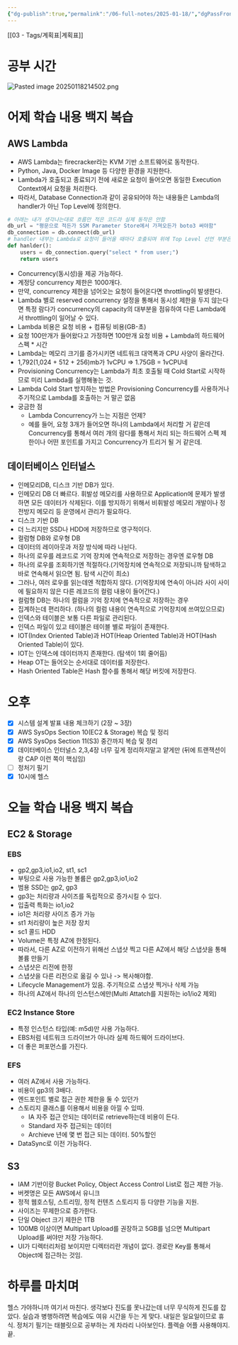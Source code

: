 ```yaml
---
{"dg-publish":true,"permalink":"/06-full-notes/2025-01-18/","dgPassFrontmatter":true}
---
```


[[03 - Tags/계획표\|계획표]]
# 공부 시간
![Pasted image 20250118214502.png](/img/user/image/Pasted%20image%2020250118214502.png)
# 어제 학습 내용 백지 복습
## AWS Lambda
- AWS Lambda는 firecracker라는 KVM 기반 소프트웨어로 동작한다.
- Python, Java, Docker Image 등 다양한 환경을 지원한다.
- Lambda가 호출되고 종료되기 전에 새로운 요청이 들어오면 동일한 Execution Context에서  요청을 처리한다.
- 따라서, Database Connection과 같이 공유되어야 하는 내용들은 Lambda의 handler가 아닌 Top Level에 정의한다.
``` python
# 아래는 내가 생각나는대로 흐름만 적은 코드라 실제 동작은 안함
db_url = "평문으로 적든가 SSM Parameter Store에서 가져오든가 boto3 써야함"
db_connection = db.connect(db_url)
# handler 내부는 Lambda로 요청이 들어올 때마다 호출되며 위에 Top Level 선언 부분은 Exeuction Context를 공유한다.
def hanlder():
	users = db_connection.query("select * from user;")
	return users
```
- Concurrency(동시성)을 제공 가능하다.
- 계정당 concurrency 제한은 1000개다.
- 만약, concurrency 제한을 넘어오는 요청이 들어온다면 throttling이 발생한다.
- Lambda 별로 reserved concurrency 설정을 통해서 동시성 제한을 두지 않는다면 특정 람다가 concurrency의 capacity의 대부분을 점유하여 다른 Lambda에서 throttling이 일어날 수 있다.
- Lambda 비용은 요청 비용 + 컴퓨팅 비용(GB-초)
- 요청 100만개가 들어왔다고 가정하면 100만개 요청 비용 + Lambda의 하드웨어 스펙 * 시간
- Lambda는 메모리 크기를 증가시키면 네트워크 대역폭과 CPU 사양이 올라간다. 
- 1,792(1,024 + 512 + 256)mb가 1vCPU => 1.75GB = 1vCPU네
- Provisioning Concurrency는 Lambda가 최초 호출될 때 Cold Start로 시작하므로 미리 Lambda를 실행해놓는 것.
- Lambda Cold Start 방지하는 방법은 Provisioning Concurrency를 사용하거나 주기적으로 Lambda를 호출하는 거 말곤 없음
- 궁금한 점
	- Lambda Concurrency가 느는 지점은 언제?
	- 예를 들어, 요청 3개가 들어오면 하나의 Lambda에서 처리할 거 같은데 Concurrency를 통해서 여러 개의 람다를 통해서 처리 되는 하드웨어 스펙 제한이나 어떤 포인트를 가지고 Concurrency가 트리거 될 거 같은데.
## 데이터베이스 인터널스
- 인메모리DB, 디스크 기반 DB가 있다.
- 인메모리 DB 더 빠르다. 휘발성 메모리를 사용하므로 Application에 문제가 발생하면 모든 데이터가 삭제된다. 이를 방지하기 위해서 비휘발성 메모리 개발이나 정전방지 메모리 등 운영에서 관리가 필요하다.
- 디스크 기반 DB
- 더 느리지만 SSD나 HDD에 저장하므로 영구적이다.
- 컬럼형 DB와 로우형 DB
- 데이터의 레이아웃과 저장 방식에 따라 나뉜다.
- 하나의 로우를 레코드로 기억 장치에 연속적으로 저장하는 경우엔 로우형 DB
- 하나의 로우를 조회하기엔 적절하다.(기억장치에 연속적으로 저장되니까 탐색하고 바로 연속해서 읽으면 됨. 탐색 시간이 최소)
- 그러나, 여러 로우를 읽는데엔 적합하지 않다. (기억장치에 연속이 아니라 사이 사이에 필요하지 않은 다른 레코드의 컬럼 내용이 들어간다.)
- 컬럼형 DB는 하나의 컬럼을 기억 장치에 연속적으로 저장하는 경우
- 집계하는데 편리하다. (하나의 컬럼 내용이 연속적으로 기억장치에 쓰여있으므로)
- 인덱스와 테이블은 보통 다른 파일로 관리된다.
- 인덱스 파일이 있고 테이블은 테이블 별로 파일이 존재한다.
- IOT(Index Oriented Table)과 HOT(Heap Oriented Table)과 HOT(Hash Oriented Table)이 있다.
- IOT는 인덱스에 데이터까지 존재한다. (탐색이 1회 줄어듬)
- Heap OT는 들어오는 순서대로 데이터를 저장한다.
- Hash Oriented Table은 Hash 함수를 통해서 해당 버킷에 저장한다.
# 오후
- [x] 시스템 설계 발표 내용 체크하기 (2장 ~ 3장)
- [x] AWS SysOps Section 10(EC2 & Storage) 복습 및 정리
- [x] AWS SysOps Section 11(S3) 중간까지 복습 및 정리
- [x] 데이터베이스 인터널스 2,3,4장 너무 깊게 정리하지말고 얕게만 (뒤에 트랜잭션이랑 CAP 이런 쪽이 핵심임)
- [ ] 정처기 필기
- [x] 10시에 헬스
# 오늘 학습 내용 백지 복습
## EC2 & Storage
### EBS
- gp2,gp3,io1,io2, st1, sc1
- 부팅으로 사용 가능한 볼륨은 gp2,gp3,io1,io2
- 범용 SSD는 gp2, gp3
- gp3는 처리량과 사이즈를 독립적으로 증가시킬 수 있다.
- 입출력 특화는 io1,io2
- io1은 처리량 사이즈 증가 가능
- st1 처리량이 높은 저장 장치
- sc1 콜드 HDD
- Volume은 특정 AZ에 한정된다.
- 따라서, 다른 AZ로 이전하기 위해선 스냅샷 찍고 다른 AZ에서 해당 스냅샷을 통해 볼륨 만들기
- 스냅샷은 리전에 한정
- 스냅샷을 다른 리전으로 옮길 수 있나 -> 복사해야함.
- Lifecycle Management가 있음. 주기적으로 스냅샷 찍거나 삭제 가능
- 하나의 AZ에서 하나의 인스턴스에만(Multi Attatch를 지원하는 io1/io2 제외)
### EC2 Instance Store
- 특정 인스턴스 타입(예: m5d)만 사용 가능하다.
- EBS처럼 네트워크 드라이브가 아니라 실제 하드웨어 드라이브다.
- 더 좋은 퍼포먼스를 가진다.
### EFS
- 여러 AZ에서 사용 가능하다.
- 비용이 gp3의 3배다.
- 엔드포인트 별로 접근 권한 제한을 둘 수 있던가
- 스토리지 클래스를 이용해서 비용을 아낄 수 있따.
	- IA 자주 접근 안되는 데이터로 retrieve하는데 비용이 든다.
	- Standard 자주 접근되는 데이터
	- Archieve 년에 몇 번 접근 되는 데이터. 50%할인
- DataSync로 이전 가능하다.
## S3
- IAM 기반이랑 Bucket Policy, Object Access Control List로 접근 제한 가능.
- 버켓명은 모든 AWS에서 유니크
- 정적 웹호스팅, 스트리밍, 정적 컨텐츠 스토리지 등 다양한 기능을 지원.
- 사이즈는 무제한으로 증가한다.
- 단일 Object 크기 제한은 1TB
- 100MB 이상이면 Multipart Upload를 권장하고 5GB를 넘으면 Multipart Upload를 써야만 저장 가능하다.
- UI가 디렉터리처럼 보이지만 디렉터리란 개념이 없다. 경로란 Key를 통해서 Object에 접근하는 것임.
# 하루를 마치며
헬스 가야하니까 여기서 마친다. 생각보다 진도를 못나갔는데 너무 무식하게 진도를 잡았다.
실습과 병행하려면 복습에도 여유 시간을 두는 게 맞다.
내일은 일요일이므로 휴식. 정처기 필기는 태블릿으로 공부하는 게 차라리 나아보인다. 플렉슬 어플 사용해야지.
끝.